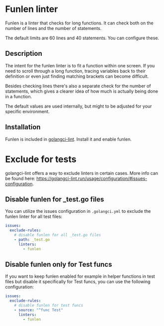 # Funlen linter

Funlen is a linter that checks for long functions. It can check both on the number of lines and the number of statements.

The default limits are 60 lines and 40 statements. You can configure these.

## Description

The intent for the funlen linter is to fit a function within one screen. If you need to scroll through a long function, tracing variables back to their definition or even just finding matching brackets can become difficult.

Besides checking lines there's also a separate check for the number of statements, which gives a clearer idea of how much is actually being done in a function.

The default values are used internally, but might to be adjusted for your specific environment.

## Installation

Funlen is included in [golangci-lint](https://github.com/golangci/golangci-lint/). Install it and enable funlen.

# Exclude for tests

golangci-lint offers a way to exclude linters in certain cases. More info can be found here: https://golangci-lint.run/usage/configuration/#issues-configuration.

## Disable funlen for \_test.go files

You can utilize the issues configuration in `.golangci.yml` to exclude the funlen linter for all test files:

```yaml
issues:
  exclude-rules:
    # disable funlen for all _test.go files
    - path: _test.go
      linters:
        - funlen
```

## Disable funlen only for Test funcs

If you want to keep funlen enabled for example in helper functions in test files but disable it specifically for Test funcs, you can use the following configuration:

```yaml
issues:
  exclude-rules:
    # disable funlen for test funcs
    - source: "^func Test"
      linters:
        - funlen
```
